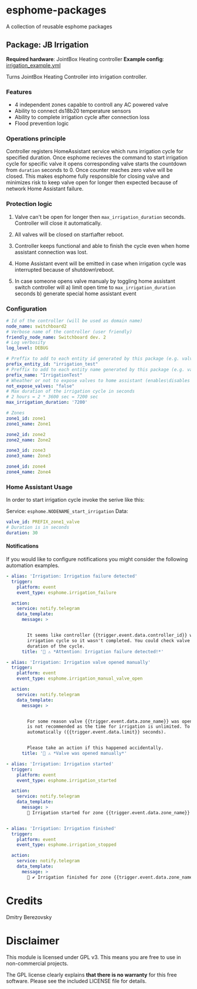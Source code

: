 # esphome-packages
A collection of reusable esphome packages

## Package: JB Irrigation

**Required hardware**: JointBox Heating controller
**Example config**: [irrigation_example.yml](irrigation_example.yml)

Turns JointBox Heating Controller into irrigation controller. 

### Features

* 4 independent zones capable to controll any AC powered valve
* Ability to connect  ds18b20 temperature sensors
* Ability to complete irrigation cycle after connection loss
* Flood prevention logic

### Operations principle

Controller registers HomeAssistant service which runs irrigation cycle for specified duration. Once esphome recieves the command to start irrigation cycle for specific valve it opens corresponding  valve starts the countdown from `duration` seconds to 0.  Once counter reaches zero valve will be closed. This makes esphome fully responsible for closing valve and minimizes risk to keep valve open for longer then expected because of network Home Assistant failure.

### Protection logic

1. Valve can't be open for longer then `max_irrigation_duration` seconds. Controller will close it automatically.

1. All valves will be closed on start\after reboot.

1. Controller keeps functional and able to finish the cycle even when home assistant connection was lost.

1. Home Assistant event will be emitted in case when irrigation cycle was interrupted because of shutdown\reboot.

1. In case someone opens valve manualy by toggling home assistant switch controller will a) limit open time to `max_irrigation_duration` seconds b) generate special home assistant event

### Configuration

```yaml
# Id of the controller (will be used as domain name)
node_name: switchboard2
# Verbose name of the controller (user friendly)
friendly_node_name: Switchboard dev. 2
# Log verbosity
log_level: DEBUG

# Preffix to add to each entity id generated by this package (e.g. valve switch)
prefix_entity_id: "irrigation_test"
# Preffix to add to each entity name generated by this package (e.g. valve switch)
prefix_name: "IrrigationTest"
# Wheather or not to expose valves to home assistant (enables\disables manual valve control)
not_expose_valves: "false"
# Max duration of the irrigation cycle in seconds
# 2 hours = 2 * 3600 sec = 7200 sec
max_irrigation_duration: '7200'

# Zones
zone1_id: zone1
zone1_name: Zone1

zone2_id: zone2
zone2_name: Zone2

zone3_id: zone3
zone3_name: Zone3

zone4_id: zone4
zone4_name: Zone4

```

### Home Assistant Usage

In order to start irrigation cycle invoke the serive like this:

Service: `esphome.NODENAME_start_irrigation`
Data:
```yaml
valve_id: PREFIX_zone1_valve
# Duration is in seconds
duration: 30
```

#### Notifications

If you would like to configure notifications you might consider the following automation examples.

```yaml
- alias: 'Irrigation: Irrigation failure detected'
  trigger:
    platform: event
    event_type: esphome.irrigation_failure

  action:
    service: notify.telegram
    data_template:
      message: >


        It seems like controller {{trigger.event.data.controller_id}} was interrupted\rebooted during
        irrigation cycle so it wasn't completed. You could check valve state history to identify actual
        duration of the cycle.
      title: '🌊 ⚠️ *Attention: Irrigation failure detected!*'

- alias: 'Irrigation: Irrigation valve opened manually'
  trigger:
    platform: event
    event_type: esphome.irrigation_manual_valve_open

  action:
    service: notify.telegram
    data_template:
      message: >


        For some reason valve {{trigger.event.data.zone_name}} was opened manually. This is dangerous and generally
        is not recommended as the time for irrigation is unlimited. To prevent flood controller applied time limit
        automatically ({{trigger.event.data.limit}} seconds).


        Please take an action if this happened accidentally.
      title: '🌊 ⚠️ *Valve was opened manually*'

- alias: 'Irrigation: Irrigation started'
  trigger:
    platform: event
    event_type: esphome.irrigation_started

  action:
    service: notify.telegram
    data_template:
      message: >
        🌊 Irrigation started for zone {{trigger.event.data.zone_name}}


- alias: 'Irrigation: Irrigation finished'
  trigger:
    platform: event
    event_type: esphome.irrigation_stopped

  action:
    service: notify.telegram
    data_template:
      message: >
        🌊 ✔️ Irrigation finished for zone {{trigger.event.data.zone_name}}
```

# Credits
Dmitry Berezovsky

# Disclaimer
This module is licensed under GPL v3. This means you are free to use in non-commercial projects.

The GPL license clearly explains **that there is no warranty** for this free software. Please see the included LICENSE file for details.

